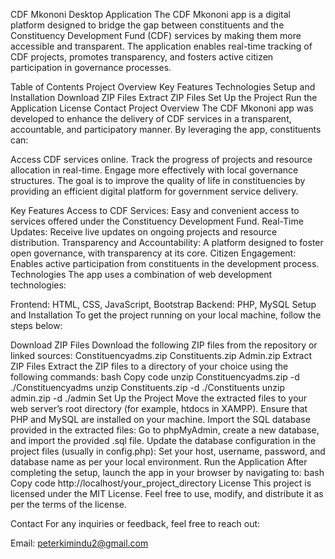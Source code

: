 CDF Mkononi Desktop Application
The CDF Mkononi app is a digital platform designed to bridge the gap between constituents and the Constituency Development Fund (CDF) services by making them more accessible and transparent. The application enables real-time tracking of CDF projects, promotes transparency, and fosters active citizen participation in governance processes.

Table of Contents
Project Overview
Key Features
Technologies
Setup and Installation
Download ZIP Files
Extract ZIP Files
Set Up the Project
Run the Application
License
Contact
Project Overview
The CDF Mkononi app was developed to enhance the delivery of CDF services in a transparent, accountable, and participatory manner. By leveraging the app, constituents can:

Access CDF services online.
Track the progress of projects and resource allocation in real-time.
Engage more effectively with local governance structures.
The goal is to improve the quality of life in constituencies by providing an efficient digital platform for government service delivery.

Key Features
Access to CDF Services: Easy and convenient access to services offered under the Constituency Development Fund.
Real-Time Updates: Receive live updates on ongoing projects and resource distribution.
Transparency and Accountability: A platform designed to foster open governance, with transparency at its core.
Citizen Engagement: Enables active participation from constituents in the development process.
Technologies
The app uses a combination of web development technologies:

Frontend: HTML, CSS, JavaScript, Bootstrap
Backend: PHP, MySQL
Setup and Installation
To get the project running on your local machine, follow the steps below:

Download ZIP Files
Download the following ZIP files from the repository or linked sources:
Constituencyadms.zip
Constituents.zip
Admin.zip
Extract ZIP Files
Extract the ZIP files to a directory of your choice using the following commands:
bash
Copy code
unzip Constituencyadms.zip -d ./Constituencyadms
unzip Constituents.zip -d ./Constituents
unzip admin.zip -d ./admin
Set Up the Project
Move the extracted files to your web server’s root directory (for example, htdocs in XAMPP).
Ensure that PHP and MySQL are installed on your machine.
Import the SQL database provided in the extracted files:
Go to phpMyAdmin, create a new database, and import the provided .sql file.
Update the database configuration in the project files (usually in config.php):
Set your host, username, password, and database name as per your local environment.
Run the Application
After completing the setup, launch the app in your browser by navigating to:
bash
Copy code
http://localhost/your_project_directory
License
This project is licensed under the MIT License. Feel free to use, modify, and distribute it as per the terms of the license.

Contact
For any inquiries or feedback, feel free to reach out:

Email: peterkimindu2@gmail.com
